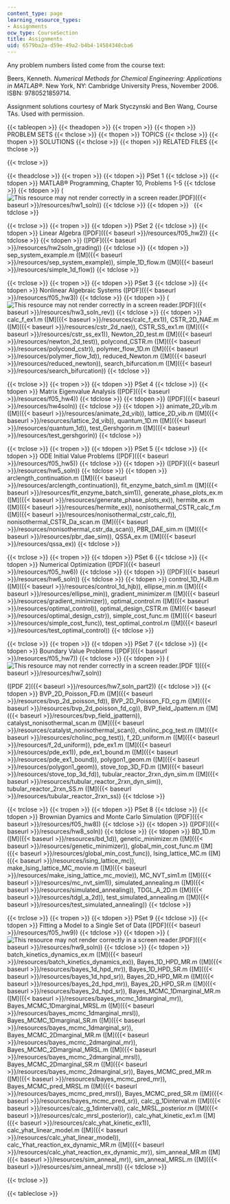 ```yaml
---
content_type: page
learning_resource_types:
- Assignments
ocw_type: CourseSection
title: Assignments
uid: 6579ba2a-d59e-49a2-b4b4-14584348cba6
---
```


Any problem numbers listed come from the course text:

Beers, Kenneth. _Numerical Methods for Chemical Engineering: Applications in MATLAB®_. New York, NY: Cambridge University Press, November 2006. ISBN: 9780521859714.

Assignment solutions courtesy of Mark Styczynski and Ben Wang, Course TAs. Used with permission.

{{< tableopen >}}
{{< theadopen >}}
{{< tropen >}}
{{< thopen >}}
PROBLEM SETS
{{< thclose >}}
{{< thopen >}}
TOPICS
{{< thclose >}}
{{< thopen >}}
SOLUTIONS
{{< thclose >}}
{{< thopen >}}
RELATED FILES
{{< thclose >}}

{{< trclose >}}

{{< theadclose >}}
{{< tropen >}}
{{< tdopen >}}
PSet 1
{{< tdclose >}}
{{< tdopen >}}
MATLAB® Programming, Chapter 10, Problems 1-5
{{< tdclose >}}
{{< tdopen >}}
(![This resource may not render correctly in a screen reader.](/images/inacessible.gif)[PDF]({{< baseurl >}}/resources/hw1_soln))
{{< tdclose >}}
{{< tdopen >}}
 
{{< tdclose >}}

{{< trclose >}}
{{< tropen >}}
{{< tdopen >}}
PSet 2
{{< tdclose >}}
{{< tdopen >}}
Linear Algebra ([PDF]({{< baseurl >}}/resources/f05_hw2))
{{< tdclose >}}
{{< tdopen >}}
([PDF]({{< baseurl >}}/resources/hw2soln_grading))
{{< tdclose >}}
{{< tdopen >}}
sep\_system\_example.m ([M]({{< baseurl >}}/resources/sep_system_example)), simple\_1D\_flow.m ([M]({{< baseurl >}}/resources/simple_1d_flow))
{{< tdclose >}}

{{< trclose >}}
{{< tropen >}}
{{< tdopen >}}
PSet 3
{{< tdclose >}}
{{< tdopen >}}
Nonlinear Algebraic Systems ([PDF]({{< baseurl >}}/resources/f05_hw3))
{{< tdclose >}}
{{< tdopen >}}
(![This resource may not render correctly in a screen reader.](/images/inacessible.gif)[PDF]({{< baseurl >}}/resources/hw3_soln_rev))
{{< tdclose >}}
{{< tdopen >}}
calc\_f\_ex1.m ([M]({{< baseurl >}}/resources/calc_f_ex1)), CSTR\_2D\_NAE.m ([M]({{< baseurl >}}/resources/cstr_2d_nae)), CSTR\_SS\_ex1.m ([M]({{< baseurl >}}/resources/cstr_ss_ex1)), Newton\_2D\_test.m ([M]({{< baseurl >}}/resources/newton_2d_test)), polycond\_CSTR.m ([M]({{< baseurl >}}/resources/polycond_cstr)), polymer\_flow\_1D.m ([M]({{< baseurl >}}/resources/polymer_flow_1d)), reduced\_Newton.m ([M]({{< baseurl >}}/resources/reduced_newton)), search\_bifurcation.m ([M]({{< baseurl >}}/resources/search_bifurcation))
{{< tdclose >}}

{{< trclose >}}
{{< tropen >}}
{{< tdopen >}}
PSet 4
{{< tdclose >}}
{{< tdopen >}}
Matrix Eigenvalue Analysis ([PDF]({{< baseurl >}}/resources/f05_hw4))
{{< tdclose >}}
{{< tdopen >}}
([PDF]({{< baseurl >}}/resources/hw4soln))
{{< tdclose >}}
{{< tdopen >}}
animate\_2D\_vib.m ([M]({{< baseurl >}}/resources/animate_2d_vib)), lattice\_2D\_vib.m ([M]({{< baseurl >}}/resources/lattice_2d_vib)), quantum\_1D.m ([M]({{< baseurl >}}/resources/quantum_1d)), test\_Gershgorin.m ([M]({{< baseurl >}}/resources/test_gershgorin))
{{< tdclose >}}

{{< trclose >}}
{{< tropen >}}
{{< tdopen >}}
PSet 5
{{< tdclose >}}
{{< tdopen >}}
ODE Initial Value Problems ([PDF]({{< baseurl >}}/resources/f05_hw5))
{{< tdclose >}}
{{< tdopen >}}
([PDF]({{< baseurl >}}/resources/hw5_soln))
{{< tdclose >}}
{{< tdopen >}}
arclength\_continuation.m ([M]({{< baseurl >}}/resources/arclength_continuation)), fit\_enzyme\_batch\_sim1.m ([M]({{< baseurl >}}/resources/fit_enzyme_batch_sim1)), generate\_phase\_plots\_ex.m ([M]({{< baseurl >}}/resources/generate_phase_plots_ex)), hermite\_ex.m ([M]({{< baseurl >}}/resources/hermite_ex)), nonisothermal\_CSTR\_calc\_f.m ([M]({{< baseurl >}}/resources/nonisothermal_cstr_calc_f)), nonisothermal\_CSTR\_Da\_scan.m ([M]({{< baseurl >}}/resources/nonisothermal_cstr_da_scan)), PBR\_DAE\_sim.m ([M]({{< baseurl >}}/resources/pbr_dae_sim)), QSSA\_ex.m ([M]({{< baseurl >}}/resources/qssa_ex))
{{< tdclose >}}

{{< trclose >}}
{{< tropen >}}
{{< tdopen >}}
PSet 6
{{< tdclose >}}
{{< tdopen >}}
Numerical Optimization ([PDF]({{< baseurl >}}/resources/f05_hw6))
{{< tdclose >}}
{{< tdopen >}}
([PDF]({{< baseurl >}}/resources/hw6_soln))
{{< tdclose >}}
{{< tdopen >}}
control\_1D\_HJB.m ([M]({{< baseurl >}}/resources/control_1d_hjb)), ellipse\_min.m ([M]({{< baseurl >}}/resources/ellipse_min)), gradient\_minimizer.m ([M]({{< baseurl >}}/resources/gradient_minimizer)), optimal\_control.m ([M]({{< baseurl >}}/resources/optimal_control)), optimal\_design\_CSTR.m ([M]({{< baseurl >}}/resources/optimal_design_cstr)), simple\_cost\_func.m ([M]({{< baseurl >}}/resources/simple_cost_func)), test\_optimal\_control.m ([M]({{< baseurl >}}/resources/test_optimal_control))
{{< tdclose >}}

{{< trclose >}}
{{< tropen >}}
{{< tdopen >}}
PSet 7
{{< tdclose >}}
{{< tdopen >}}
Boundary Value Problems ([PDF]({{< baseurl >}}/resources/f05_hw7))
{{< tdclose >}}
{{< tdopen >}}
(![This resource may not render correctly in a screen reader.](/images/inacessible.gif)[PDF 1]({{< baseurl >}}/resources/hw7_soln))  
  
([PDF 2]({{< baseurl >}}/resources/hw7_soln_part2))
{{< tdclose >}}
{{< tdopen >}}
BVP\_2D\_Poisson\_FD.m ([M]({{< baseurl >}}/resources/bvp_2d_poisson_fd)), BVP\_2D\_Poisson\_FD\_cg.m ([M]({{< baseurl >}}/resources/bvp_2d_poisson_fd_cg)), BVP\_field\_Jpattern.m ([M]({{< baseurl >}}/resources/bvp_field_jpattern)), catalyst\_nonisothermal\_scan.m ([M]({{< baseurl >}}/resources/catalyst_nonisothermal_scan)), cholinc\_pcg\_test.m ([M]({{< baseurl >}}/resources/cholinc_pcg_test)), f\_2D\_uniform.m ([M]({{< baseurl >}}/resources/f_2d_uniform)), pde\_ex1.m ([M]({{< baseurl >}}/resources/pde_ex1)), pde\_ex1\_bound.m ([M]({{< baseurl >}}/resources/pde_ex1_bound)), polygon1\_geom.m ([M]({{< baseurl >}}/resources/polygon1_geom)), stove\_top\_3D\_FD.m ([M]({{< baseurl >}}/resources/stove_top_3d_fd)), tubular\_reactor\_2rxn\_dyn\_sim.m ([M]({{< baseurl >}}/resources/tubular_reactor_2rxn_dyn_sim)), tubular\_reactor\_2rxn\_SS.m ([M]({{< baseurl >}}/resources/tubular_reactor_2rxn_ss))
{{< tdclose >}}

{{< trclose >}}
{{< tropen >}}
{{< tdopen >}}
PSet 8
{{< tdclose >}}
{{< tdopen >}}
Brownian Dyamics and Monte Carlo Simulation ([PDF]({{< baseurl >}}/resources/f05_hw8))
{{< tdclose >}}
{{< tdopen >}}
([PDF]({{< baseurl >}}/resources/hw8_soln))
{{< tdclose >}}
{{< tdopen >}}
BD\_1D.m ([M]({{< baseurl >}}/resources/bd_1d)), genetic\_minimizer.m ([M]({{< baseurl >}}/resources/genetic_minimizer)), global\_min\_cost\_func.m ([M]({{< baseurl >}}/resources/global_min_cost_func)), Ising\_lattice\_MC.m ([M]({{< baseurl >}}/resources/ising_lattice_mc)), make\_Ising\_lattice\_MC\_movie.m ([M]({{< baseurl >}}/resources/make_ising_lattice_mc_movie)), MC\_NVT\_sim1.m ([M]({{< baseurl >}}/resources/mc_nvt_sim1)), simulated\_annealing.m ([M]({{< baseurl >}}/resources/simulated_annealing)), TDGL\_A\_2D.m ([M]({{< baseurl >}}/resources/tdgl_a_2d)), test\_simulated\_annealing.m ([M]({{< baseurl >}}/resources/test_simulated_annealing))
{{< tdclose >}}

{{< trclose >}}
{{< tropen >}}
{{< tdopen >}}
PSet 9
{{< tdclose >}}
{{< tdopen >}}
Fitting a Model to a Single Set of Data ([PDF]({{< baseurl >}}/resources/f05_hw9))
{{< tdclose >}}
{{< tdopen >}}
(![This resource may not render correctly in a screen reader.](/images/inacessible.gif)[PDF]({{< baseurl >}}/resources/hw9_soln))
{{< tdclose >}}
{{< tdopen >}}
batch\_kinetics\_dynamics\_ex.m ([M]({{< baseurl >}}/resources/batch_kinetics_dynamics_ex)), Bayes\_1D\_HPD\_MR.m ([M]({{< baseurl >}}/resources/bayes_1d_hpd_mr)), Bayes\_1D\_HPD\_SR.m ([M]({{< baseurl >}}/resources/bayes_1d_hpd_sr)), Bayes\_2D\_HPD\_MR.m ([M]({{< baseurl >}}/resources/bayes_2d_hpd_mr)), Bayes\_2D\_HPD\_SR.m ([M]({{< baseurl >}}/resources/bayes_2d_hpd_sr)), Bayes\_MCMC\_1Dmarginal\_MR.m ([M]({{< baseurl >}}/resources/bayes_mcmc_1dmarginal_mr)), Bayes\_MCMC\_1Dmarginal\_MRSL.m ([M]({{< baseurl >}}/resources/bayes_mcmc_1dmarginal_mrsl)), Bayes\_MCMC\_1Dmarginal\_SR.m ([M]({{< baseurl >}}/resources/bayes_mcmc_1dmarginal_sr)), Bayes\_MCMC\_2Dmarginal\_MR.m ([M]({{< baseurl >}}/resources/bayes_mcmc_2dmarginal_mr)), Bayes\_MCMC\_2Dmarginal\_MRSL.m ([M]({{< baseurl >}}/resources/bayes_mcmc_2dmarginal_mrsl)), Bayes\_MCMC\_2Dmarginal\_SR.m ([M]({{< baseurl >}}/resources/bayes_mcmc_2dmarginal_sr)), Bayes\_MCMC\_pred\_MR.m ([M]({{< baseurl >}}/resources/bayes_mcmc_pred_mr)), Bayes\_MCMC\_pred\_MRSL.m ([M]({{< baseurl >}}/resources/bayes_mcmc_pred_mrsl)), Bayes\_MCMC\_pred\_SR.m ([M]({{< baseurl >}}/resources/bayes_mcmc_pred_sr)), calc\_g\_1Dinterval.m ([M]({{< baseurl >}}/resources/calc_g_1dinterval)), calc\_MRSL\_posterior.m ([M]({{< baseurl >}}/resources/calc_mrsl_posterior)), calc\_yhat\_kinetic\_ex1.m ([M]({{< baseurl >}}/resources/calc_yhat_kinetic_ex1)), calc\_yhat\_linear\_model.m ([M]({{< baseurl >}}/resources/calc_yhat_linear_model)), calc\_Yhat\_reaction\_ex\_dynamic\_MR.m ([M]({{< baseurl >}}/resources/calc_yhat_reaction_ex_dynamic_mr)), sim\_anneal\_MR.m ([M]({{< baseurl >}}/resources/sim_anneal_mr)), sim\_anneal\_MRSL.m ([M]({{< baseurl >}}/resources/sim_anneal_mrsl))
{{< tdclose >}}

{{< trclose >}}

{{< tableclose >}}